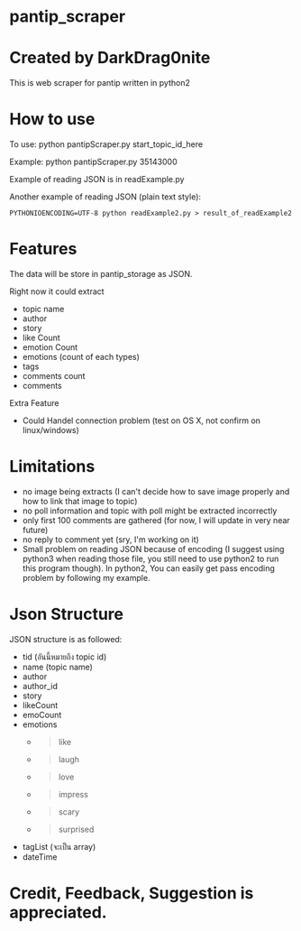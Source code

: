 # pantip_scraper
# Created by DarkDrag0nite

This is web scraper for pantip written in python2

# How to use

To use: python pantipScraper.py start_topic_id_here

Example: python pantipScraper.py 35143000

Example of reading JSON is in readExample.py

Another example of reading JSON (plain text style): 

    PYTHONIOENCODING=UTF-8 python readExample2.py > result_of_readExample2

# Features

The data will be store in pantip_storage as JSON.

Right now it could extract
- topic name
- author
- story
- like Count
- emotion Count
- emotions (count of each types)
- tags
- comments count
- comments

Extra Feature
- Could Handel connection problem (test on OS X, not confirm on linux/windows)

# Limitations

- no image being extracts (I can't decide how to save image properly and how to link that image to topic)
- no poll information and topic with poll might be extracted incorrectly
- only first 100 comments are gathered (for now, I will update in very near future)
- no reply to comment yet (sry, I'm working on it)
- Small problem on reading JSON because of encoding (I suggest using python3 when reading those file, you still need to use python2 to run this program though). In python2, You can easily get pass encoding problem by following my example.

# Json Structure

JSON structure is as followed:
- tid (อันนี้หมายถึง topic id)
- name (topic name)
- author
- author_id
- story
- likeCount
- emoCount
- emotions
  - > like
  - >	laugh
  - > love
  - > impress
  - > scary
  - > surprised
- tagList (จะเป็น array)
- dateTime

# Credit, Feedback, Suggestion is appreciated.
